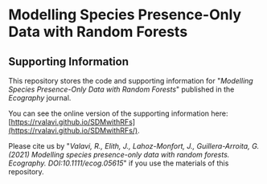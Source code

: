 # Modelling Species Presence-Only Data with Random Forests
## Supporting Information

This repository stores the code and supporting information for "*Modelling Species Presence-Only Data with Random Forests*" published in the *Ecography* journal.

You can see the online version of the supporting information here: [https://rvalavi.github.io/SDMwithRFs](https://rvalavi.github.io/SDMwithRFs/).


Please cite us by "*Valavi, R., Elith, J., Lahoz-Monfort, J., Guillera-Arroita, G. (2021) Modelling species presence-only data with random forests. Ecography. DOI:10.1111/ecog.05615*" if you use the materials of this repository.

